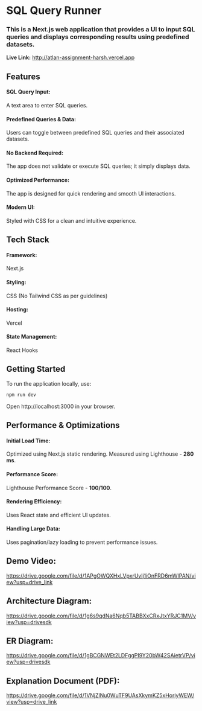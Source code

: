 # SQL Query Runner

### This is a Next.js web application that provides a UI to input SQL queries and displays corresponding results using predefined datasets.


**Live Link:** http://atlan-assignment-harsh.vercel.app

## Features
#### SQL Query Input:
A text area to enter SQL queries.

#### Predefined Queries & Data:
Users can toggle between predefined SQL queries and their associated datasets.

#### No Backend Required: 
The app does not validate or execute SQL queries; it simply displays data.

#### Optimized Performance: 
The app is designed for quick rendering and smooth UI interactions.

#### Modern UI: 
Styled with CSS for a clean and intuitive experience.

## Tech Stack
#### Framework: 
Next.js

#### Styling: 
CSS (No Tailwind CSS as per guidelines)

#### Hosting: 
Vercel

#### State Management: 
React Hooks

## Getting Started
To run the application locally, use:
```markdown
npm run dev 
```
Open http://localhost:3000 in your browser.




## Performance & Optimizations
#### Initial Load Time: 
Optimized using Next.js static rendering.
Measured using Lighthouse - **280 ms**.

#### Performance Score: 
Lighthouse Performance Score - **100/100**.

#### Rendering Efficiency: 
Uses React state and efficient UI updates.

#### Handling Large Data: 
Uses pagination/lazy loading to prevent performance issues.

## Demo Video: 
https://drive.google.com/file/d/1APgOWQXHxLVpxrUvlj1iOnFRD6mWIPAN/view?usp=drive_link

## Architecture Diagram:
https://drive.google.com/file/d/1g6s9qdNa6Nqb5TABBXxCRxJtxYRJC1MV/view?usp=drivesdk

## ER Diagram: 
https://drive.google.com/file/d/1gBCGNWEt2LDFggPI9Y20bW42SAietrVP/view?usp=drivesdk

## Explanation Document (PDF):
https://drive.google.com/file/d/1VNjZlNu0WuTF9UAsXkymKZ5xHoriyWEW/view?usp=drive_link